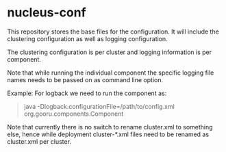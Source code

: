 nucleus-conf
============

This repository stores the base files for the configuration. It will include the clustering configuration as well as logging configuration. 

The clustering configuration is per cluster and logging information is per component.

Note that while running the individual component the specific logging file names needs to be passed on as command line option. 

Example: For logback we need to run the component as:

> java -Dlogback.configurationFile=/path/to/config.xml org.gooru.components.Component

Note that currently there is no switch to rename cluster.xml to something else, hence while deployment cluster-*.xml files need to be renamed as cluster.xml per cluster.


